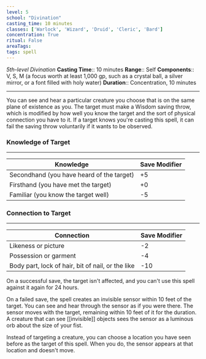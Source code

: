```yaml
---
level: 5
school: "Divination"
casting_time: 10 minutes
classes: ['Warlock', 'Wizard', 'Druid', 'Cleric', 'Bard']
concentration: True
ritual: False
areaTags: 
tags: spell
---
```


_5th-level Divination_
**Casting Time**:: 10 minutes
**Range**:: Self
**Components**:: V, S, M (a focus worth at least 1,000 gp, such as a crystal ball, a silver mirror, or a font filled with holy water)
**Duration**:: Concentration, 10 minutes

---

You can see and hear a particular creature you choose that is on the same plane of existence as you. The target must make a Wisdom saving throw, which is modified by how well you know the target and the sort of physical connection you have to it. If a target knows you're casting this spell, it can fail the saving throw voluntarily if it wants to be observed.

### Knowledge of Target
---
|Knowledge|Save Modifier|
|-------------|---|
|Secondhand (you have heard of the target)|+5|
|Firsthand (you have met the target)|+0|
|Familiar (you know the target well)|-5|
### Connection to Target
---
|Connection|Save Modifier|
|-------------|---|
|Likeness or picture|-2|
|Possession or garment|-4|
|Body part, lock of hair, bit of nail, or the like|-10|
On a successful save, the target isn't affected, and you can't use this spell against it again for 24 hours.

On a failed save, the spell creates an invisible sensor within 10 feet of the target. You can see and hear through the sensor as if you were there. The sensor moves with the target, remaining within 10 feet of it for the duration. A creature that can see [[invisible]] objects sees the sensor as a luminous orb about the size of your fist.

Instead of targeting a creature, you can choose a location you have seen before as the target of this spell. When you do, the sensor appears at that location and doesn't move.




